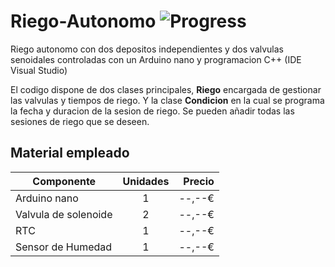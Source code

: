 # Riego-Autonomo ![Progress](http://progressed.io/bar/12?title=Progreso)

Riego autonomo con dos depositos independientes y dos valvulas senoidales controladas con un Arduino nano y programacion C++ (IDE Visual Studio)

El codigo dispone de dos clases principales, **Riego** encargada de gestionar las valvulas y tiempos de riego. Y la clase **Condicion** en la cual se programa la fecha y duracion de la sesion de riego. Se pueden añadir todas las sesiones de riego que se deseen.

## Material empleado

| Componente    | Unidades      | Precio |
| ------------- |:-------------:| ------:|
| Arduino nano  | 1 | --,--€  |
| Valvula de solenoide   | 2      |   --,--€  |
| RTC | 1      |    --,--€  |
| Sensor de Humedad| 1| --,--€|



